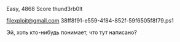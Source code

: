 Easy, 4868 Score
thund3rb0lt

filexploit@gmail.com
38ff8f91-e559-4f84-852f-59f6505f8f79.ps1

Эй, хоть кто-нибудь понимает, что тут написано?
